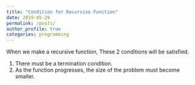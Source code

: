 ```yaml
---
title: "Condition for Recursive Function"
date: 2019-05-29 
permalink: /posts/
author_profile: true
categories: programming
---
```

When we make a recursive function, These 2 conditions will be satisfied.
  1) There must be a termination condition. 
  2) As the function progresses, the size of the problem must become smaller.
